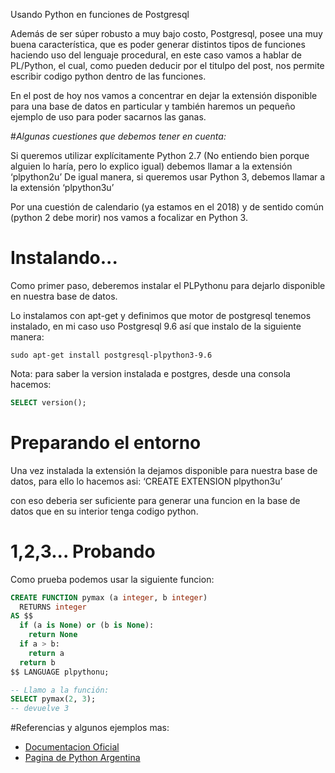 <!--
.. title: Usando Python en funciones de Postgresql
.. slug: usando-python-en-funciones-de-postgresql
.. date: 2018-06-05 23:57:46 UTC-03:00
.. tags: postgresql python functions sql bitson
.. category: Database tricks
.. link: 
.. description: Usando Python dentro de Postgresql
.. type: text
-->


Usando Python en funciones de Postgresql

Además de ser súper robusto a muy bajo costo, Postgresql, posee una muy buena característica, que es poder generar distintos tipos de funciones haciendo uso del lenguaje procedural, en este caso vamos a hablar de PL/Python, el cual, como pueden deducir por el titulpo del post, nos permite escribir codigo python dentro de las funciones.

En el post de hoy nos vamos a concentrar en dejar la extensión disponible para una base de datos en particular y también haremos un pequeño ejemplo de uso para poder sacarnos las ganas.
<!-- TEASER_END -->

#_Algunas cuestiones que debemos tener en cuenta:_

Si queremos utilizar explícitamente Python 2.7 (No entiendo bien porque alguien lo haría, pero lo explico igual)  debemos llamar a la extensión ‘plpython2u’
De igual manera, si queremos usar Python 3, debemos llamar a la extensión ‘plpython3u’ 

Por una cuestión de calendario (ya estamos en el 2018) y de sentido común (python 2 debe morir) nos vamos a focalizar en Python 3.

# Instalando...

Como primer paso, deberemos instalar el PLPythonu para dejarlo disponible en nuestra base de datos.

Lo instalamos con apt-get y definimos que motor de postgresql tenemos instalado, en mi caso uso Postgresql 9.6 así que instalo de la siguiente manera:

```SHELL
sudo apt-get install postgresql-plpython3-9.6
```

Nota: para saber la version instalada e postgres, desde una consola hacemos: 
```SQL
SELECT version();
```
# Preparando el entorno

Una vez instalada la extensión la dejamos disponible para nuestra base de datos, para ello lo hacemos asi:
‘CREATE EXTENSION plpython3u’

con eso deberia ser suficiente para generar una funcion en la base de datos que en su interior tenga codigo python.

# 1,2,3... Probando

Como prueba podemos usar la siguiente funcion:

```SQL
CREATE FUNCTION pymax (a integer, b integer)
  RETURNS integer
AS $$
  if (a is None) or (b is None):
    return None
  if a > b:
    return a
  return b
$$ LANGUAGE plpythonu;

-- Llamo a la función:
SELECT pymax(2, 3);
-- devuelve 3

```

#Referencias y algunos ejemplos mas:
- [Documentacion Oficial](https://www.postgresql.org/docs/9.6/static/plpython-funcs.html)
- [Pagina de Python Argentina](http://www.python.org.ar/wiki/PlPython)

